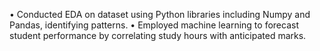 
• Conducted EDA on dataset using Python libraries including Numpy and Pandas, identifying patterns.
• Employed machine learning to forecast student performance by correlating study hours with anticipated marks.
